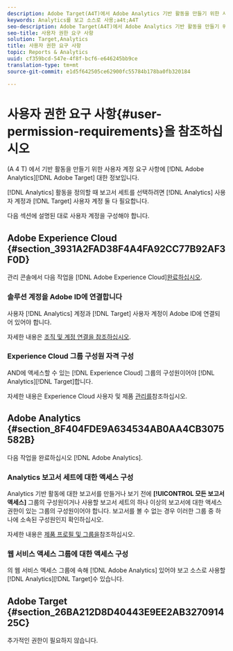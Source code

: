 ```yaml
---
description: Adobe Target(A4T)에서 Adobe Analytics 기반 활동을 만들기 위한 사용자 계정 요구 사항입니다.
keywords: Analytics를 보고 소스로 사용;a4t;A4T
seo-description: Adobe Target(A4T)에서 Adobe Analytics 기반 활동을 만들기 위한 사용자 계정 요구 사항입니다.
seo-title: 사용자 권한 요구 사항
solution: Target,Analytics
title: 사용자 권한 요구 사항
topic: Reports & Analytics
uuid: cf359bcd-547e-4f8f-bcf6-e646245bb9ce
translation-type: tm+mt
source-git-commit: e1d5f642505ce62900fc55784b178ba0fb320184

---
```



# 사용자 권한 요구 사항{#user-permission-requirements}을 참조하십시오 

(A 4 T) 에서 기반 활동을 만들기 위한 사용자 계정 요구 사항에 [!DNL Adobe Analytics][!DNL Adobe Target] 대한 정보입니다.

[!DNL Analytics] 활동을 정의할 때 보고서 세트를 선택하려면 [!DNL Analytics] 사용자 계정과 [!DNL Target] 사용자 계정 둘 다 필요합니다.

다음 섹션에 설명된 대로 사용자 계정을 구성해야 합니다.

## Adobe Experience Cloud {#section_3931A2FAD38F4A4FA92CC77B92AF3F0D}

관리 콘솔에서 다음 작업을 [!DNL Adobe Experience Cloud][완료하십시오](https://adminconsole.adobe.com).

### 솔루션 계정을 Adobe ID에 연결합니다

사용자 [!DNL Analytics] 계정과 [!DNL Target] 사용자 계정이 Adobe ID에 연결되어 있어야 합니다.

자세한 내용은 [조직 및 계정 연결을 참조하십시오](https://docs.adobe.com/help/en/core-services/interface/manage-users-and-products/organizations.html).

### Experience Cloud 그룹 구성원 자격 구성

AND에 액세스할 수 있는 [!DNL Experience Cloud] 그룹의 구성원이어야 [!DNL Analytics][!DNL Target]합니다.

자세한 내용은 Experience Cloud 사용자 및 제품 [관리를](https://docs.adobe.com/content/help/en/core-services/interface/manage-users-and-products/admin-getting-started.html)참조하십시오.


## Adobe Analytics {#section_8F404FDE9A634534AB0AA4CB3075582B}

다음 작업을 완료하십시오 [!DNL Adobe Analytics].

### Analytics 보고서 세트에 대한 액세스 구성

Analytics 기반 활동에 대한 보고서를 만들거나 보기 전에 **[!UICONTROL 모든 보고서 액세스]** 그룹의 구성원이거나 사용할 보고서 세트의 하나 이상의 보고서에 대한 액세스 권한이 있는 그룹의 구성원이어야 합니다. 보고서를 볼 수 없는 경우 이러한 그룹 중 하나에 소속된 구성원인지 확인하십시오.

자세한 내용은 [제품 프로필 및 그룹을](https://docs.adobe.com/content/help/en/core-services/interface/manage-users-and-products/admin-getting-started.html#section_AB50558124D541CF80A0D3D76D35A4BF)참조하십시오.

### 웹 서비스 액세스 그룹에 대한 액세스 구성

의 웹 서비스 액세스 그룹에 속해 [!DNL Adobe Analytics] 있어야 보고 소스로 사용할 [!DNL Analytics][!DNL Target]수 있습니다.

## Adobe Target {#section_26BA212D8D40443E9EE2AB327091425C}

추가적인 권한이 필요하지 않습니다.
